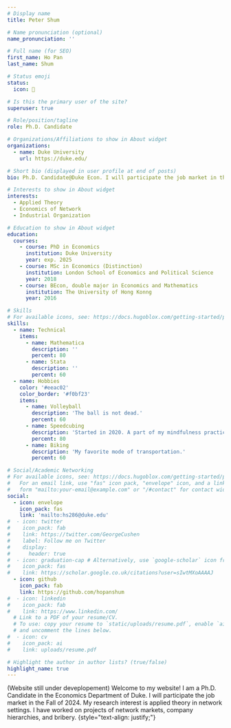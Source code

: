 ```yaml
---
# Display name
title: Peter Shum

# Name pronunciation (optional)
name_pronunciation: ''

# Full name (for SEO)
first_name: Ho Pan 
last_name: Shum

# Status emoji
status:
  icon: 🤯

# Is this the primary user of the site?
superuser: true

# Role/position/tagline
role: Ph.D. Candidate

# Organizations/Affiliations to show in About widget
organizations:
  - name: Duke University
    url: https://duke.edu/

# Short bio (displayed in user profile at end of posts)
bio: Ph.D. Candidate@Duke Econ. I will participate the job market in the Fall of 2024. My research interest is applied theory in network settings.

# Interests to show in About widget
interests:
  - Applied Theory
  - Economics of Network
  - Industrial Organization

# Education to show in About widget
education:
  courses:
    - course: PhD in Economics
      institution: Duke University
      year: exp. 2025
    - course: MSc in Economics (Distinction)
      institution: London School of Economics and Political Science
      year: 2018
    - course: BEcon, double major in Economics and Mathematics
      institution: The University of Hong Konng
      year: 2016

# Skills
# For available icons, see: https://docs.hugoblox.com/getting-started/page-builder/#icons
skills:
  - name: Technical
    items:
      - name: Mathematica
        description: ''
        percent: 80
      - name: Stata
        description: ''
        percent: 60
  - name: Hobbies
    color: '#eeac02'
    color_border: '#f0bf23'
    items:
      - name: Volleyball
        description: 'The ball is not dead.'
        percent: 60
      - name: Speedcubing
        description: 'Started in 2020. A part of my mindfulness practices.'
        percent: 80
      - name: Biking
        description: 'My favorite mode of transportation.'
        percent: 60

# Social/Academic Networking
# For available icons, see: https://docs.hugoblox.com/getting-started/page-builder/#icons
#   For an email link, use "fas" icon pack, "envelope" icon, and a link in the
#   form "mailto:your-email@example.com" or "/#contact" for contact widget.
social:
  - icon: envelope
    icon_pack: fas
    link: 'mailto:hs286@duke.edu'
#  - icon: twitter
#    icon_pack: fab
#    link: https://twitter.com/GeorgeCushen
#    label: Follow me on Twitter
#    display:
#      header: true
#  - icon: graduation-cap # Alternatively, use `google-scholar` icon from `ai` icon pack
#    icon_pack: fas
#    link: https://scholar.google.co.uk/citations?user=sIwtMXoAAAAJ
  - icon: github
    icon_pack: fab
    link: https://github.com/hopanshum
#  - icon: linkedin
#    icon_pack: fab
#    link: https://www.linkedin.com/
  # Link to a PDF of your resume/CV.
  # To use: copy your resume to `static/uploads/resume.pdf`, enable `ai` icons in `params.yaml`,
  # and uncomment the lines below.
#  - icon: cv
#    icon_pack: ai
#    link: uploads/resume.pdf

# Highlight the author in author lists? (true/false)
highlight_name: true
---
```


(Website still under deveplopement) Welcome to my website! I am a Ph.D. Candidate in the Economics Department of Duke. I will participate the job market in the Fall of 2024. My research interest is applied theory in network settings. I have worked on projects of network markets, company hierarchies, and bribery.
{style="text-align: justify;"}
